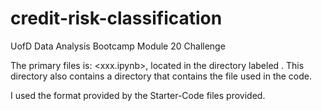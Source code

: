 # credit-risk-classification
UofD Data Analysis Bootcamp Module 20 Challenge

The primary files is: <xxx.ipynb>, located in the directory labeled <xxx>. This directory also contains a directory that contains the <xxx> file used in the code.

I used the format provided by the Starter-Code files provided.
